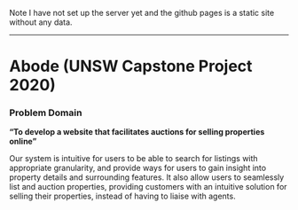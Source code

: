 Note I have not set up the server yet and the github pages is a static site without any data.

----
# Abode (UNSW Capstone Project 2020) 


### Problem Domain
__“To develop a website that facilitates auctions for selling properties online”__

Our system is intuitive for users to be able to search for listings with appropriate
granularity, and provide ways for users to gain insight into property details and
surrounding features. It also allow users to seamlessly list and auction
properties, providing customers with an intuitive solution for selling their properties,
instead of having to liaise with agents. 
